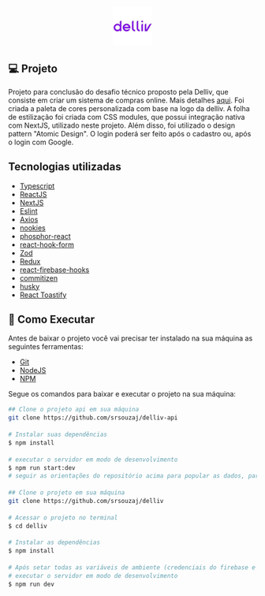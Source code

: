 <p align="center">
  <img alt="logo"  width="80px" height="80px" src=".github/logo.jpeg" />
</p>

## **💻** Projeto

Projeto para conclusão do desafio técnico proposto pela Delliv, que consiste em criar um sistema de compras online. Mais detalhes [aqui](https://github.com/delliv-tech/delliv-coding-challenge-fullstack-junior/commits?author=danielpatricio-delliv). Foi criada a paleta de cores personalizada com base na logo da delliv. A folha de estilização foi criada com CSS modules, que possui integração nativa com NextJS, utilizado neste projeto.
Além disso, foi utilizado o design pattern "Atomic Design".
O login poderá ser feito após o cadastro ou, após o login com Google.

## Tecnologias utilizadas

- [Typescript](https://www.typescriptlang.org/)
- [ReactJS](https://pt-br.reactjs.org/)
- [NextJS](https://nextjs.org/)
- [Eslint](https://eslint.org/)
- [Axios](https://axios-http.com/ptbr/docs/intro)
- [nookies](https://www.npmjs.com/package/nookies)
- [phosphor-react](https://phosphoricons.com/)
- [react-hook-form](https://react-hook-form.com/)
- [Zod](https://github.com/colinhacks/zod)
- [Redux](https://redux.js.org/)
- [react-firebase-hooks](https://github.com/csfrequency/react-firebase-hooks/tree/09bf06b28c82b4c3c1beabb1b32a8007232ed045/auth)
- [commitizen](https://github.com/commitizen/cz-cli)
- [husky](https://www.npmjs.com/package/husky)
- [React Toastify](https://www.npmjs.com/package/react-toastify)

## **🚀** Como Executar

Antes de baixar o projeto você vai precisar ter instalado na sua máquina as seguintes ferramentas:
- [Git](https://git-scm.com/)
- [NodeJS](https://nodejs.org/en/)
- [NPM](https://www.npmjs.com/)

Segue os comandos para baixar e executar o projeto na sua máquina:

```bash
## Clone o projeto api em sua máquina
git clone https://github.com/srsouzaj/delliv-api

# Instalar suas dependências
$ npm install

# executar o servidor em modo de desenvolvimento
$ npm run start:dev
# seguir as orientações do repositório acima para popular as dados, para melhorar sua experiência

## Clone o projeto em sua máquina
git clone https://github.com/srsouzaj/delliv

# Acessar o projeto no terminal
$ cd delliv

# Instalar as dependências
$ npm install

# Após setar todas as variáveis de ambiente (credenciais do firebase e do endpoint da api)
# executar o servidor em modo de desenvolvimento
$ npm run dev

```
